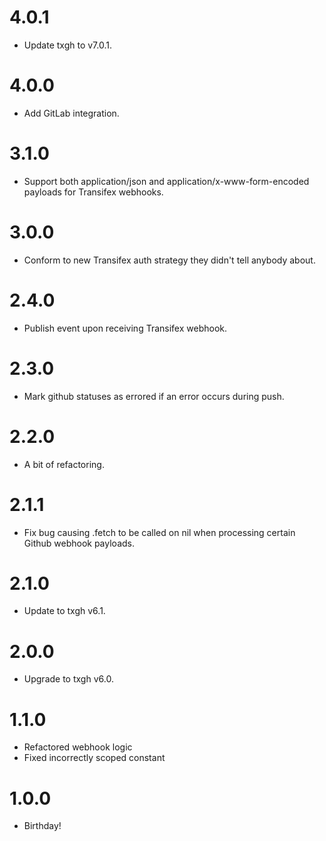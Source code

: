 # 4.0.1
* Update txgh to v7.0.1.

# 4.0.0
* Add GitLab integration.

# 3.1.0
* Support both application/json and application/x-www-form-encoded payloads for Transifex webhooks.

# 3.0.0
* Conform to new Transifex auth strategy they didn't tell anybody about.

# 2.4.0
* Publish event upon receiving Transifex webhook.

# 2.3.0
* Mark github statuses as errored if an error occurs during push.

# 2.2.0
* A bit of refactoring.

# 2.1.1
* Fix bug causing .fetch to be called on nil when processing certain Github webhook payloads.

# 2.1.0
* Update to txgh v6.1.

# 2.0.0
* Upgrade to txgh v6.0.

# 1.1.0
* Refactored webhook logic
* Fixed incorrectly scoped constant

# 1.0.0
* Birthday!
